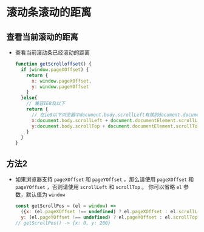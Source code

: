 # 滚动条滚动的距离

## 查看当前滚动的距离

+ 查看当前滚动条已经滚动的距离

  ```js
  function getScrolloffset() {
    if (window.pageXOffset) {
      return {
        x: window.pageXOffset,
        y: window.pageYOffset
      }
    }else{
      // 兼容IE8及以下
      return {
        // 在ie8以下浏览器中document.body.scrollLeft有效则document.documentElement.scrollLeft无效，反之也一样
        x:document.body.scrollLeft + document.documentElement.scrollLeft,
        y:document.body.scrollTop + document.documentElement.scrollTop
      }
    }
  }
  ```

## 方法2

+ 如果浏览器支持 `pageXOffset` 和 `pageYOffset` ，那么请使用 `pageXOffset` 和 `pageYOffset` ，否则请使用 `scrollLeft` 和 `scrollTop` 。 你可以省略 `el` 参数，默认值为 `window`

  ```js
  const getScrollPos = (el = window) =>
    ({x: (el.pageXOffset !== undefined) ? el.pageXOffset : el.scrollLeft,
    y: (el.pageYOffset !== undefined) ? el.pageYOffset : el.scrollTop});
  // getScrollPos() -> {x: 0, y: 200}
  ```
